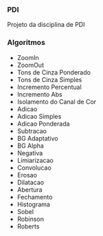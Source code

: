 ### PDI
  Projeto da disciplina de PDI

### Algoritmos
* ZoomIn
* ZoomOut
* Tons de Cinza Ponderado
* Tons de Cinza Simples
* Incremento Percentual
* Incremento Abs
* Isolamento do Canal de Cor
* Adicao
* Adicao Simples
* Adicao Ponderada
* Subtracao
* BG Adaptativo
* BG Alpha
* Negativa
* Limiarizacao
* Convolucao
* Erosao
* Dilatacao
* Abertura
* Fechamento
* Histograma
* Sobel
* Robinson
* Roberts
